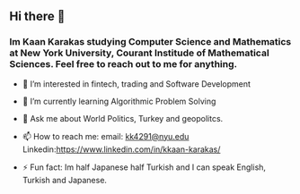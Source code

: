 ## Hi there 👋
### Im Kaan Karakas studying Computer Science and Mathematics at New York University, Courant Institude of Mathematical Sciences. Feel free to reach out to me for anything. 


- 🔭 I’m interested in fintech, trading and Software Development

- 🌱 I’m currently learning Algorithmic Problem Solving

- 💬 Ask me about World Politics, Turkey and geopolitcs.

- 📫 How to reach me: email: kk4291@nyu.edu Linkedin:https://www.linkedin.com/in/kkaan-karakas/

- ⚡ Fun fact: Im half Japanese half Turkish and I can speak English, Turkish and Japanese. 

